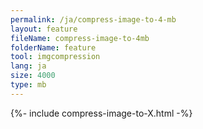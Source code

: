 ```yaml
---
permalink: /ja/compress-image-to-4-mb
layout: feature
fileName: compress-image-to-4mb
folderName: feature
tool: imgcompression
lang: ja
size: 4000
type: mb
---
```


{%- include compress-image-to-X.html -%}
